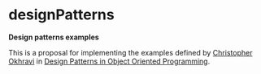 # designPatterns

**Design patterns examples**

This is a proposal for implementing the examples defined by [Christopher Okhravi](https://www.youtube.com/channel/UCbF-4yQQAWw-UnuCd2Azfzg) in [Design Patterns in Object Oriented Programming](https://www.youtube.com/watch?v=v9ejT8FO-7I&list=PLrhzvIcii6GNjpARdnO4ueTUAVR9eMBpc).
